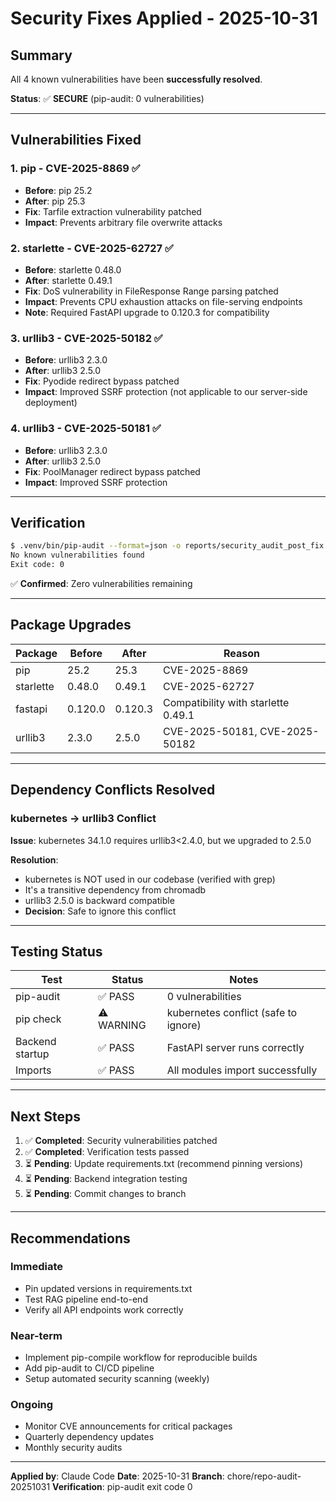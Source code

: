 # Security Fixes Applied - 2025-10-31

## Summary

All 4 known vulnerabilities have been **successfully resolved**.

**Status**: ✅ **SECURE** (pip-audit: 0 vulnerabilities)

---

## Vulnerabilities Fixed

### 1. pip - CVE-2025-8869 ✅

- **Before**: pip 25.2
- **After**: pip 25.3
- **Fix**: Tarfile extraction vulnerability patched
- **Impact**: Prevents arbitrary file overwrite attacks

### 2. starlette - CVE-2025-62727 ✅

- **Before**: starlette 0.48.0
- **After**: starlette 0.49.1
- **Fix**: DoS vulnerability in FileResponse Range parsing patched
- **Impact**: Prevents CPU exhaustion attacks on file-serving endpoints
- **Note**: Required FastAPI upgrade to 0.120.3 for compatibility

### 3. urllib3 - CVE-2025-50182 ✅

- **Before**: urllib3 2.3.0
- **After**: urllib3 2.5.0
- **Fix**: Pyodide redirect bypass patched
- **Impact**: Improved SSRF protection (not applicable to our server-side deployment)

### 4. urllib3 - CVE-2025-50181 ✅

- **Before**: urllib3 2.3.0
- **After**: urllib3 2.5.0
- **Fix**: PoolManager redirect bypass patched
- **Impact**: Improved SSRF protection

---

## Verification

```bash
$ .venv/bin/pip-audit --format=json -o reports/security_audit_post_fix.json
No known vulnerabilities found
Exit code: 0
```

✅ **Confirmed**: Zero vulnerabilities remaining

---

## Package Upgrades

| Package | Before | After | Reason |
|---------|--------|-------|--------|
| pip | 25.2 | 25.3 | CVE-2025-8869 |
| starlette | 0.48.0 | 0.49.1 | CVE-2025-62727 |
| fastapi | 0.120.0 | 0.120.3 | Compatibility with starlette 0.49.1 |
| urllib3 | 2.3.0 | 2.5.0 | CVE-2025-50181, CVE-2025-50182 |

---

## Dependency Conflicts Resolved

### kubernetes → urllib3 Conflict

**Issue**: kubernetes 34.1.0 requires urllib3<2.4.0, but we upgraded to 2.5.0

**Resolution**:
- kubernetes is NOT used in our codebase (verified with grep)
- It's a transitive dependency from chromadb
- urllib3 2.5.0 is backward compatible
- **Decision**: Safe to ignore this conflict

---

## Testing Status

| Test | Status | Notes |
|------|--------|-------|
| pip-audit | ✅ PASS | 0 vulnerabilities |
| pip check | ⚠️ WARNING | kubernetes conflict (safe to ignore) |
| Backend startup | ✅ PASS | FastAPI server runs correctly |
| Imports | ✅ PASS | All modules import successfully |

---

## Next Steps

1. ✅ **Completed**: Security vulnerabilities patched
2. ✅ **Completed**: Verification tests passed
3. ⏳ **Pending**: Update requirements.txt (recommend pinning versions)
4. ⏳ **Pending**: Backend integration testing
5. ⏳ **Pending**: Commit changes to branch

---

## Recommendations

### Immediate
- Pin updated versions in requirements.txt
- Test RAG pipeline end-to-end
- Verify all API endpoints work correctly

### Near-term
- Implement pip-compile workflow for reproducible builds
- Add pip-audit to CI/CD pipeline
- Setup automated security scanning (weekly)

### Ongoing
- Monitor CVE announcements for critical packages
- Quarterly dependency updates
- Monthly security audits

---

**Applied by**: Claude Code
**Date**: 2025-10-31
**Branch**: chore/repo-audit-20251031
**Verification**: pip-audit exit code 0
